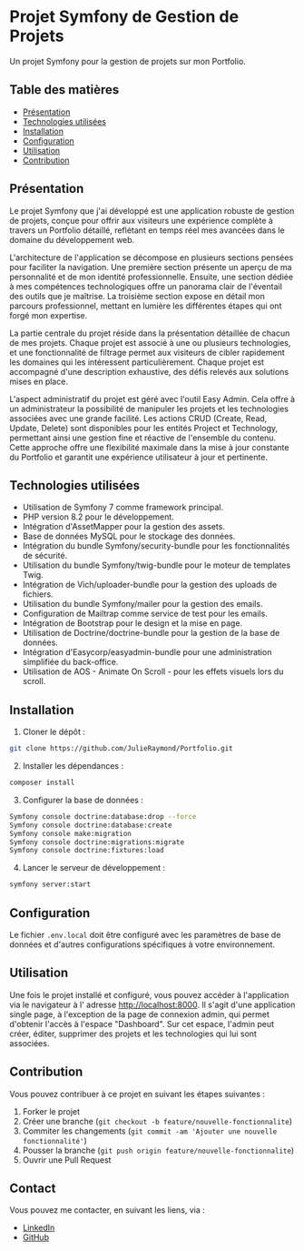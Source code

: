 # Projet Symfony de Gestion de Projets

Un projet Symfony pour la gestion de projets sur mon Portfolio.

## Table des matières

- [Présentation](#présentation)
- [Technologies utilisées](#technologies-utilisées)
- [Installation](#installation)
- [Configuration](#configuration)
- [Utilisation](#utilisation)
- [Contribution](#contribution)

## Présentation

Le projet Symfony que j'ai développé est une application robuste de gestion de projets, conçue pour offrir aux visiteurs
une expérience complète à travers un Portfolio détaillé, reflétant en temps réel mes avancées dans le domaine du
développement web.

L'architecture de l'application se décompose en plusieurs sections pensées pour faciliter la navigation. Une première
section présente un aperçu de ma personnalité et de mon identité professionnelle. Ensuite, une section dédiée à mes
compétences technologiques offre un panorama clair de l'éventail des outils que je maîtrise. La troisième section expose
en détail mon parcours professionnel, mettant en lumière les différentes étapes qui ont forgé mon expertise.

La partie centrale du projet réside dans la présentation détaillée de chacun de mes projets. Chaque projet est associé à
une ou plusieurs technologies, et une fonctionnalité de filtrage permet aux visiteurs de cibler rapidement les domaines
qui les intéressent particulièrement. Chaque projet est accompagné d'une description exhaustive, des défis relevés aux
solutions mises en place.

L'aspect administratif du projet est géré avec l'outil Easy Admin. Cela offre à un administrateur la possibilité de
manipuler les projets et les technologies associées avec une grande facilité. Les actions CRUD (Create, Read, Update,
Delete) sont disponibles pour les entités Project et Technology, permettant ainsi une gestion fine et réactive de
l'ensemble du contenu. Cette approche offre une flexibilité maximale dans la mise à jour constante du Portfolio et
garantit une expérience utilisateur à jour et pertinente.

## Technologies utilisées

- Utilisation de Symfony 7 comme framework principal.
- PHP version 8.2 pour le développement.
- Intégration d'AssetMapper pour la gestion des assets.
- Base de données MySQL pour le stockage des données.
- Intégration du bundle Symfony/security-bundle pour les fonctionnalités de sécurité.
- Utilisation du bundle Symfony/twig-bundle pour le moteur de templates Twig.
- Intégration de Vich/uploader-bundle pour la gestion des uploads de fichiers.
- Utilisation du bundle Symfony/mailer pour la gestion des emails.
- Configuration de Mailtrap comme service de test pour les emails.
- Intégration de Bootstrap pour le design et la mise en page.
- Utilisation de Doctrine/doctrine-bundle pour la gestion de la base de données.
- Intégration d'Easycorp/easyadmin-bundle pour une administration simplifiée du back-office.
- Utilisation de AOS - Animate On Scroll - pour les effets visuels lors du scroll.

## Installation

1. Cloner le dépôt :

```bash
git clone https://github.com/JulieRaymond/Portfolio.git
```

2. Installer les dépendances :

```bash
composer install
```

3. Configurer la base de données :

```bash
Symfony console doctrine:database:drop --force
Symfony console doctrine:database:create
Symfony console make:migration
Symfony console doctrine:migrations:migrate
Symfony console doctrine:fixtures:load
```

4. Lancer le serveur de développement :

```bash
symfony server:start
```

## Configuration

Le fichier `.env.local` doit être configuré avec les paramètres de base de données et d'autres configurations
spécifiques à votre environnement.

## Utilisation

Une fois le projet installé et configuré, vous pouvez accéder à l'application via le navigateur à l'
adresse [http://localhost:8000](http://localhost:8000).
Il s'agit d'une application single page, à l'exception de la page de connexion admin, qui permet d'obtenir l'accès à
l'espace "Dashboard". Sur cet espace, l'admin peut créer, éditer, supprimer des projets et les technologies qui lui sont
associées.

## Contribution

Vous pouvez contribuer à ce projet en suivant les étapes suivantes :

1. Forker le projet
2. Créer une branche (`git checkout -b feature/nouvelle-fonctionnalite`)
3. Commiter les changements (`git commit -am 'Ajouter une nouvelle fonctionnalité'`)
4. Pousser la branche (`git push origin feature/nouvelle-fonctionnalite`)
5. Ouvrir une Pull Request

## Contact

Vous pouvez me contacter, en suivant les liens, via :
- [LinkedIn](https://www.linkedin.com/in/julie-raymond-5b391a162/)
- [GitHub](https://github.com/JulieRaymond)
